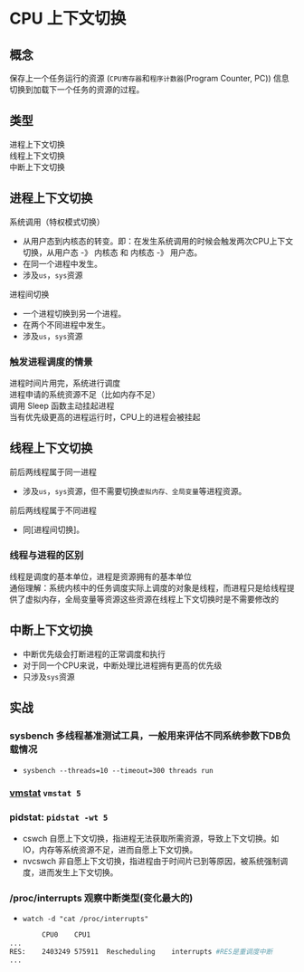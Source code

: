 # CPU 上下文切换  
  
## 概念  

保存上一个任务运行的资源 (`CPU寄存器`和`程序计数器`(Program Counter, PC)) 信息切换到加载下一个任务的资源的过程。  

## 类型  

进程上下文切换  
线程上下文切换  
中断上下文切换  
  
## 进程上下文切换  

系统调用（特权模式切换）

- 从用户态到内核态的转变。即：在发生系统调用的时候会触发两次CPU上下文切换，从用户态 -》 内核态 和 内核态 -》 用户态。  
- 在同一个进程中发生。
- 涉及`us`，`sys`资源

进程间切换

- 一个进程切换到另一个进程。
- 在两个不同进程中发生。
- 涉及`us`，`sys`资源

### 触发进程调度的情景  

进程时间片用完，系统进行调度  
进程申请的系统资源不足（比如内存不足）  
调用 Sleep 函数主动挂起进程  
当有优先级更高的进程运行时，CPU上的进程会被挂起  

## 线程上下文切换  

前后两线程属于同一进程

- 涉及`us`，`sys`资源，但不需要切换`虚拟内存、全局变量`等进程资源。  

前后两线程属于不同进程

- 同[进程间切换]。

### 线程与进程的区别  

线程是调度的基本单位，进程是资源拥有的基本单位  
通俗理解：系统内核中的任务调度实际上调度的对象是线程，而进程只是给线程提供了虚拟内存，全局变量等资源这些资源在线程上下文切换时是不需要修改的  
  
## 中断上下文切换  

- 中断优先级会打断进程的正常调度和执行  
- 对于同一个CPU来说，中断处理比进程拥有更高的优先级  
- 只涉及`sys`资源

## 实战

### sysbench    多线程基准测试工具，一般用来评估不同系统参数下DB负载情况

- `sysbench --threads=10 --timeout=300 threads run`

### [vmstat](src/cmd/vmstat.md) `vmstat 5`

### pidstat: `pidstat -wt 5`

- cswch     自愿上下文切换，指进程无法获取所需资源，导致上下文切换。如IO，内存等系统资源不足，进而自愿上下文切换。
- nvcswch   非自愿上下文切换，指进程由于时间片已到等原因，被系统强制调度，进而发生上下文切换。

### /proc/interrupts    观察中断类型(变化最大的)

- `watch -d "cat /proc/interrupts"`

```bash
        CPU0    CPU1
...
RES:    2403249 575911  Rescheduling    interrupts #RES是重调度中断
...
```
